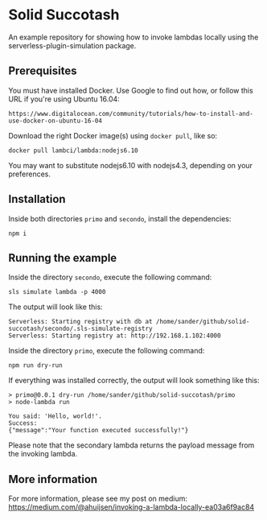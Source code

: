 # Solid Succotash

An example repository for showing how to invoke lambdas locally using the serverless-plugin-simulation package.

## Prerequisites

You must have installed Docker. Use Google to find out how, or follow this URL if you're using Ubuntu 16.04:

`https://www.digitalocean.com/community/tutorials/how-to-install-and-use-docker-on-ubuntu-16-04`

Download the right Docker image(s) using `docker pull`, like so:

`docker pull lambci/lambda:nodejs6.10`

You may want to substitute nodejs6.10 with nodejs4.3, depending on your preferences.

## Installation

Inside both directories `primo` and `secondo`, install the dependencies:

`npm i`

## Running the example

Inside the directory `secondo`, execute the following command:

`sls simulate lambda -p 4000`

The output will look like this:

```$xslt
Serverless: Starting registry with db at /home/sander/github/solid-succotash/secondo/.sls-simulate-registry
Serverless: Starting registry at: http://192.168.1.102:4000
```

Inside the directory `primo`, execute the following command:

`npm run dry-run`

If everything was installed correctly, the output will look something like this: 

```$xslt
> primo@0.0.1 dry-run /home/sander/github/solid-succotash/primo
> node-lambda run

You said: 'Hello, world!'.
Success:
{"message":"Your function executed successfully!"}
```

Please note that the secondary lambda returns the payload message from the invoking lambda.

## More information

For more information, please see my post on medium: https://medium.com/@ahuijsen/invoking-a-lambda-locally-ea03a6f9ac84
